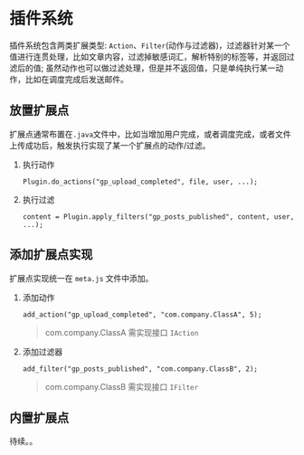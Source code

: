 插件系统
==============================

插件系统包含两类扩展类型: `Action`、`Filter`(动作与过滤器)，过滤器针对某一个值进行连贯处理，比如文章内容，过滤掉敏感词汇，解析特别的标签等，并返回过滤后的值; 
虽然动作也可以做过滤处理，但是并不返回值，只是单纯执行某一动作，比如在调度完成后发送邮件。



放置扩展点
-----------------------

扩展点通常布置在`.java`文件中，比如当增加用户完成，或者调度完成，或者文件上传成功后，触发执行实现了某一个扩展点的动作/过滤。

1. 执行动作 

    `` Plugin.do_actions("gp_upload_completed", file, user, ...); ``

2. 执行过滤

    `` content = Plugin.apply_filters("gp_posts_published", content, user, ...); ``


添加扩展点实现
-----------------------

扩展点实现统一在 `meta.js` 文件中添加。

1. 添加动作

    ``add_action("gp_upload_completed", "com.company.ClassA", 5);``
    
    > com.company.ClassA 需实现接口 `IAction`
    
2. 添加过滤器

    ``add_filter("gp_posts_published", "com.company.ClassB", 2);``
        
    > com.company.ClassB 需实现接口 `IFilter`
    
    
内置扩展点
-------------------------

待续。。